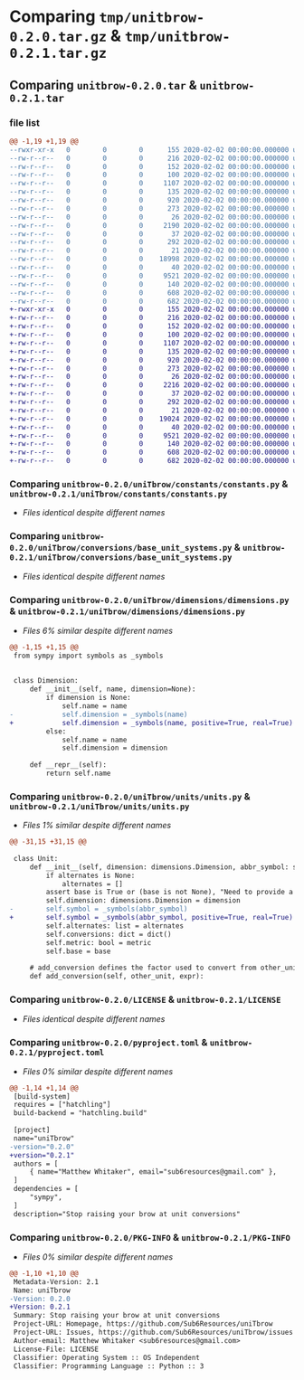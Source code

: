 # Comparing `tmp/unitbrow-0.2.0.tar.gz` & `tmp/unitbrow-0.2.1.tar.gz`

## Comparing `unitbrow-0.2.0.tar` & `unitbrow-0.2.1.tar`

### file list

```diff
@@ -1,19 +1,19 @@
--rwxr-xr-x   0        0        0      155 2020-02-02 00:00:00.000000 unitbrow-0.2.0/.release.sh
--rw-r--r--   0        0        0      216 2020-02-02 00:00:00.000000 unitbrow-0.2.0/tests/unit_tests.py
--rw-r--r--   0        0        0      152 2020-02-02 00:00:00.000000 unitbrow-0.2.0/uniTbrow/__init__.py
--rw-r--r--   0        0        0      100 2020-02-02 00:00:00.000000 unitbrow-0.2.0/uniTbrow/constants/__init__.py
--rw-r--r--   0        0        0     1107 2020-02-02 00:00:00.000000 unitbrow-0.2.0/uniTbrow/constants/constants.py
--rw-r--r--   0        0        0      135 2020-02-02 00:00:00.000000 unitbrow-0.2.0/uniTbrow/conversions/__init__.py
--rw-r--r--   0        0        0      920 2020-02-02 00:00:00.000000 unitbrow-0.2.0/uniTbrow/conversions/base_unit_systems.py
--rw-r--r--   0        0        0      273 2020-02-02 00:00:00.000000 unitbrow-0.2.0/uniTbrow/conversions/unit_conversions.py
--rw-r--r--   0        0        0       26 2020-02-02 00:00:00.000000 unitbrow-0.2.0/uniTbrow/dimensions/__init__.py
--rw-r--r--   0        0        0     2190 2020-02-02 00:00:00.000000 unitbrow-0.2.0/uniTbrow/dimensions/dimensions.py
--rw-r--r--   0        0        0       37 2020-02-02 00:00:00.000000 unitbrow-0.2.0/uniTbrow/parsers/__init__.py
--rw-r--r--   0        0        0      292 2020-02-02 00:00:00.000000 unitbrow-0.2.0/uniTbrow/parsers/unit_parser.py
--rw-r--r--   0        0        0       21 2020-02-02 00:00:00.000000 unitbrow-0.2.0/uniTbrow/units/__init__.py
--rw-r--r--   0        0        0    18998 2020-02-02 00:00:00.000000 unitbrow-0.2.0/uniTbrow/units/units.py
--rw-r--r--   0        0        0       40 2020-02-02 00:00:00.000000 unitbrow-0.2.0/.gitignore
--rw-r--r--   0        0        0     9521 2020-02-02 00:00:00.000000 unitbrow-0.2.0/LICENSE
--rw-r--r--   0        0        0      140 2020-02-02 00:00:00.000000 unitbrow-0.2.0/README.md
--rw-r--r--   0        0        0      608 2020-02-02 00:00:00.000000 unitbrow-0.2.0/pyproject.toml
--rw-r--r--   0        0        0      682 2020-02-02 00:00:00.000000 unitbrow-0.2.0/PKG-INFO
+-rwxr-xr-x   0        0        0      155 2020-02-02 00:00:00.000000 unitbrow-0.2.1/.release.sh
+-rw-r--r--   0        0        0      216 2020-02-02 00:00:00.000000 unitbrow-0.2.1/tests/unit_tests.py
+-rw-r--r--   0        0        0      152 2020-02-02 00:00:00.000000 unitbrow-0.2.1/uniTbrow/__init__.py
+-rw-r--r--   0        0        0      100 2020-02-02 00:00:00.000000 unitbrow-0.2.1/uniTbrow/constants/__init__.py
+-rw-r--r--   0        0        0     1107 2020-02-02 00:00:00.000000 unitbrow-0.2.1/uniTbrow/constants/constants.py
+-rw-r--r--   0        0        0      135 2020-02-02 00:00:00.000000 unitbrow-0.2.1/uniTbrow/conversions/__init__.py
+-rw-r--r--   0        0        0      920 2020-02-02 00:00:00.000000 unitbrow-0.2.1/uniTbrow/conversions/base_unit_systems.py
+-rw-r--r--   0        0        0      273 2020-02-02 00:00:00.000000 unitbrow-0.2.1/uniTbrow/conversions/unit_conversions.py
+-rw-r--r--   0        0        0       26 2020-02-02 00:00:00.000000 unitbrow-0.2.1/uniTbrow/dimensions/__init__.py
+-rw-r--r--   0        0        0     2216 2020-02-02 00:00:00.000000 unitbrow-0.2.1/uniTbrow/dimensions/dimensions.py
+-rw-r--r--   0        0        0       37 2020-02-02 00:00:00.000000 unitbrow-0.2.1/uniTbrow/parsers/__init__.py
+-rw-r--r--   0        0        0      292 2020-02-02 00:00:00.000000 unitbrow-0.2.1/uniTbrow/parsers/unit_parser.py
+-rw-r--r--   0        0        0       21 2020-02-02 00:00:00.000000 unitbrow-0.2.1/uniTbrow/units/__init__.py
+-rw-r--r--   0        0        0    19024 2020-02-02 00:00:00.000000 unitbrow-0.2.1/uniTbrow/units/units.py
+-rw-r--r--   0        0        0       40 2020-02-02 00:00:00.000000 unitbrow-0.2.1/.gitignore
+-rw-r--r--   0        0        0     9521 2020-02-02 00:00:00.000000 unitbrow-0.2.1/LICENSE
+-rw-r--r--   0        0        0      140 2020-02-02 00:00:00.000000 unitbrow-0.2.1/README.md
+-rw-r--r--   0        0        0      608 2020-02-02 00:00:00.000000 unitbrow-0.2.1/pyproject.toml
+-rw-r--r--   0        0        0      682 2020-02-02 00:00:00.000000 unitbrow-0.2.1/PKG-INFO
```

### Comparing `unitbrow-0.2.0/uniTbrow/constants/constants.py` & `unitbrow-0.2.1/uniTbrow/constants/constants.py`

 * *Files identical despite different names*

### Comparing `unitbrow-0.2.0/uniTbrow/conversions/base_unit_systems.py` & `unitbrow-0.2.1/uniTbrow/conversions/base_unit_systems.py`

 * *Files identical despite different names*

### Comparing `unitbrow-0.2.0/uniTbrow/dimensions/dimensions.py` & `unitbrow-0.2.1/uniTbrow/dimensions/dimensions.py`

 * *Files 6% similar despite different names*

```diff
@@ -1,15 +1,15 @@
 from sympy import symbols as _symbols
 
 
 class Dimension:
     def __init__(self, name, dimension=None):
         if dimension is None:
             self.name = name
-            self.dimension = _symbols(name)
+            self.dimension = _symbols(name, positive=True, real=True)
         else:
             self.name = name
             self.dimension = dimension
 
     def __repr__(self):
         return self.name
```

### Comparing `unitbrow-0.2.0/uniTbrow/units/units.py` & `unitbrow-0.2.1/uniTbrow/units/units.py`

 * *Files 1% similar despite different names*

```diff
@@ -31,15 +31,15 @@
 
 class Unit:
     def __init__(self, dimension: dimensions.Dimension, abbr_symbol: str, alternates=None, base=None, metric=True):
         if alternates is None:
             alternates = []
         assert base is True or (base is not None), "Need to provide a conversion to a base unit"
         self.dimension: dimensions.Dimension = dimension
-        self.symbol = _symbols(abbr_symbol)
+        self.symbol = _symbols(abbr_symbol, positive=True, real=True)
         self.alternates: list = alternates
         self.conversions: dict = dict()
         self.metric: bool = metric
         self.base = base
 
     # add_conversion defines the factor used to convert from other_unit to this unit
     def add_conversion(self, other_unit, expr):
```

### Comparing `unitbrow-0.2.0/LICENSE` & `unitbrow-0.2.1/LICENSE`

 * *Files identical despite different names*

### Comparing `unitbrow-0.2.0/pyproject.toml` & `unitbrow-0.2.1/pyproject.toml`

 * *Files 0% similar despite different names*

```diff
@@ -1,14 +1,14 @@
 [build-system]
 requires = ["hatchling"]
 build-backend = "hatchling.build"
 
 [project]
 name="uniTbrow"
-version="0.2.0"
+version="0.2.1"
 authors = [
     { name="Matthew Whitaker", email="sub6resources@gmail.com" },
 ]
 dependencies = [
     "sympy",
 ]
 description="Stop raising your brow at unit conversions"
```

### Comparing `unitbrow-0.2.0/PKG-INFO` & `unitbrow-0.2.1/PKG-INFO`

 * *Files 0% similar despite different names*

```diff
@@ -1,10 +1,10 @@
 Metadata-Version: 2.1
 Name: uniTbrow
-Version: 0.2.0
+Version: 0.2.1
 Summary: Stop raising your brow at unit conversions
 Project-URL: Homepage, https://github.com/Sub6Resources/uniTbrow
 Project-URL: Issues, https://github.com/Sub6Resources/uniTbrow/issues
 Author-email: Matthew Whitaker <sub6resources@gmail.com>
 License-File: LICENSE
 Classifier: Operating System :: OS Independent
 Classifier: Programming Language :: Python :: 3
```


